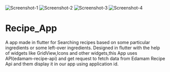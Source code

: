 ![Screenshot-1](https://user-images.githubusercontent.com/62950811/211300668-5e2f6fc6-c013-40ba-925e-2ec872dca901.png)
![Screenshot-2](https://user-images.githubusercontent.com/62950811/211300679-798396bd-1033-4fc1-91a7-f6822ce46d14.png)
![Screenshot-3](https://user-images.githubusercontent.com/62950811/211300913-b5ab28e6-9729-40aa-9bf4-d7232414112a.jpg)
![Screenshot-4](https://user-images.githubusercontent.com/62950811/211300924-d3258638-bad0-4d44-a59d-6bc88b042651.jpg)
# Recipe_App
A app made in flutter for Searching recipes based on some particular ingredients or some left-over ingredients.
Designed in flutter with the help of widgets like GridView,Icons and other widgets,this App uses API(edamam-recipe-api) and get request to fetch data from Edamam Recipe Api and them display it in our app using application id.
